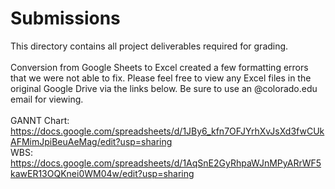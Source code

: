 # Submissions

This directory contains all project deliverables required for grading.\
\
Conversion from Google Sheets to Excel created a few formatting errors that we were not able to fix. Please feel free to view any Excel files in the original Google Drive via the links below. Be sure to use an @colorado.edu email for viewing.\
\
GANNT Chart: https://docs.google.com/spreadsheets/d/1JBy6_kfn7OFJYrhXvJsXd3fwCUkAFMimJpiBeuAeMag/edit?usp=sharing \
WBS: https://docs.google.com/spreadsheets/d/1AqSnE2GyRhpaWJnMPyARrWF5kawER13OQKnei0WM04w/edit?usp=sharing
